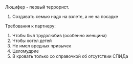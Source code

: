 Люцифер - первый террорист. 

1. Создавать семью надо на взлете, а не на посадке

Требования к партнеру:
1. Чтобы был трудолюбив (особенно женщина)
2. Чтобы хотел детей
3. Не имел вредных привычек
4. Целомудрие
5. В кровать только со справочкой об отсутствии СПИДа

